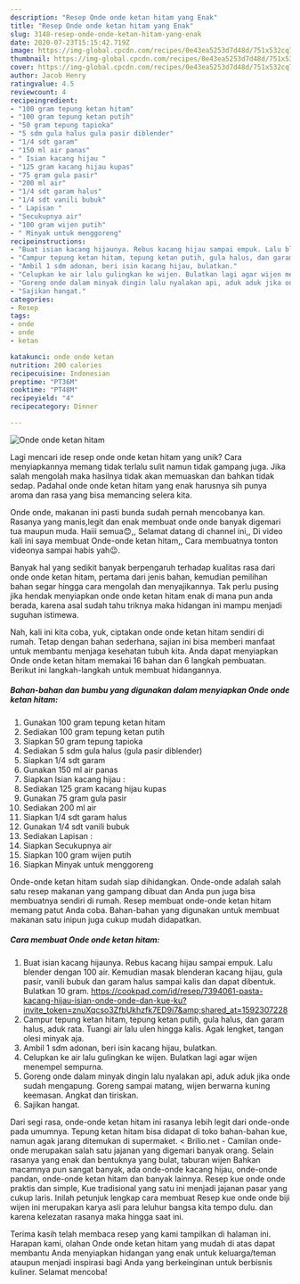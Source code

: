 ```yaml
---
description: "Resep Onde onde ketan hitam yang Enak"
title: "Resep Onde onde ketan hitam yang Enak"
slug: 3148-resep-onde-onde-ketan-hitam-yang-enak
date: 2020-07-23T15:15:42.719Z
image: https://img-global.cpcdn.com/recipes/0e43ea5253d7d48d/751x532cq70/onde-onde-ketan-hitam-foto-resep-utama.jpg
thumbnail: https://img-global.cpcdn.com/recipes/0e43ea5253d7d48d/751x532cq70/onde-onde-ketan-hitam-foto-resep-utama.jpg
cover: https://img-global.cpcdn.com/recipes/0e43ea5253d7d48d/751x532cq70/onde-onde-ketan-hitam-foto-resep-utama.jpg
author: Jacob Henry
ratingvalue: 4.5
reviewcount: 4
recipeingredient:
- "100 gram tepung ketan hitam"
- "100 gram tepung ketan putih"
- "50 gram tepung tapioka"
- "5 sdm gula halus gula pasir diblender"
- "1/4 sdt garam"
- "150 ml air panas"
- " Isian kacang hijau "
- "125 gram kacang hijau kupas"
- "75 gram gula pasir"
- "200 ml air"
- "1/4 sdt garam halus"
- "1/4 sdt vanili bubuk"
- " Lapisan "
- "Secukupnya air"
- "100 gram wijen putih"
- " Minyak untuk menggoreng"
recipeinstructions:
- "Buat isian kacang hijaunya. Rebus kacang hijau sampai empuk. Lalu blender dengan 100 air. Kemudian masak blenderan kacang hijau, gula pasir, vanili bubuk dan garam halus sampai kalis dan dapat dibentuk. Bulatkan 10 gram. https://cookpad.com/id/resep/7394061-pasta-kacang-hijau-isian-onde-onde-dan-kue-ku?invite_token=znuXqcso3ZfbUkhzfk7ED9i7&amp;shared_at=1592307228"
- "Campur tepung ketan hitam, tepung ketan putih, gula halus, dan garam halus, aduk rata. Tuangi air lalu ulen hingga kalis. Agak lengket, tangan olesi minyak aja."
- "Ambil 1 sdm adonan, beri isin kacang hijau, bulatkan."
- "Celupkan ke air lalu gulingkan ke wijen. Bulatkan lagi agar wijen menempel sempurna."
- "Goreng onde dalam minyak dingin lalu nyalakan api, aduk aduk jika onde sudah mengapung. Goreng sampai matang, wijen berwarna kuning keemasan. Angkat dan tiriskan."
- "Sajikan hangat."
categories:
- Resep
tags:
- onde
- onde
- ketan

katakunci: onde onde ketan 
nutrition: 200 calories
recipecuisine: Indonesian
preptime: "PT36M"
cooktime: "PT48M"
recipeyield: "4"
recipecategory: Dinner

---
```



![Onde onde ketan hitam](https://img-global.cpcdn.com/recipes/0e43ea5253d7d48d/751x532cq70/onde-onde-ketan-hitam-foto-resep-utama.jpg)

Lagi mencari ide resep onde onde ketan hitam yang unik? Cara menyiapkannya memang tidak terlalu sulit namun tidak gampang juga. Jika salah mengolah maka hasilnya tidak akan memuaskan dan bahkan tidak sedap. Padahal onde onde ketan hitam yang enak harusnya sih punya aroma dan rasa yang bisa memancing selera kita.

Onde onde, makanan ini pasti bunda sudah pernah mencobanya kan. Rasanya yang manis,legit dan enak membuat onde onde banyak digemari tua maupun muda. Haiii semua😊,, Selamat datang di channel ini,, Di video kali ini saya membuat Onde-onde ketan hitam,, Cara membuatnya tonton videonya sampai habis yah😉.

Banyak hal yang sedikit banyak berpengaruh terhadap kualitas rasa dari onde onde ketan hitam, pertama dari jenis bahan, kemudian pemilihan bahan segar hingga cara mengolah dan menyajikannya. Tak perlu pusing jika hendak menyiapkan onde onde ketan hitam enak di mana pun anda berada, karena asal sudah tahu triknya maka hidangan ini mampu menjadi suguhan istimewa.


Nah, kali ini kita coba, yuk, ciptakan onde onde ketan hitam sendiri di rumah. Tetap dengan bahan sederhana, sajian ini bisa memberi manfaat untuk membantu menjaga kesehatan tubuh kita. Anda dapat menyiapkan Onde onde ketan hitam memakai 16 bahan dan 6 langkah pembuatan. Berikut ini langkah-langkah untuk membuat hidangannya.

<!--inarticleads1-->

##### Bahan-bahan dan bumbu yang digunakan dalam menyiapkan Onde onde ketan hitam:

1. Gunakan 100 gram tepung ketan hitam
1. Sediakan 100 gram tepung ketan putih
1. Siapkan 50 gram tepung tapioka
1. Sediakan 5 sdm gula halus (gula pasir diblender)
1. Siapkan 1/4 sdt garam
1. Gunakan 150 ml air panas
1. Siapkan  Isian kacang hijau :
1. Sediakan 125 gram kacang hijau kupas
1. Gunakan 75 gram gula pasir
1. Sediakan 200 ml air
1. Siapkan 1/4 sdt garam halus
1. Gunakan 1/4 sdt vanili bubuk
1. Sediakan  Lapisan :
1. Siapkan Secukupnya air
1. Siapkan 100 gram wijen putih
1. Siapkan  Minyak untuk menggoreng


Onde-onde ketan hitam sudah siap dihidangkan. Onde-onde adalah salah satu resep makanan yang gampang dibuat dan Anda pun juga bisa membuatnya sendiri di rumah. Resep membuat onde-onde ketan hitam memang patut Anda coba. Bahan-bahan yang digunakan untuk membuat makanan satu inipun juga cukup mudah didapatkan. 

<!--inarticleads2-->

##### Cara membuat Onde onde ketan hitam:

1. Buat isian kacang hijaunya. Rebus kacang hijau sampai empuk. Lalu blender dengan 100 air. Kemudian masak blenderan kacang hijau, gula pasir, vanili bubuk dan garam halus sampai kalis dan dapat dibentuk. Bulatkan 10 gram. https://cookpad.com/id/resep/7394061-pasta-kacang-hijau-isian-onde-onde-dan-kue-ku?invite_token=znuXqcso3ZfbUkhzfk7ED9i7&amp;shared_at=1592307228
1. Campur tepung ketan hitam, tepung ketan putih, gula halus, dan garam halus, aduk rata. Tuangi air lalu ulen hingga kalis. Agak lengket, tangan olesi minyak aja.
1. Ambil 1 sdm adonan, beri isin kacang hijau, bulatkan.
1. Celupkan ke air lalu gulingkan ke wijen. Bulatkan lagi agar wijen menempel sempurna.
1. Goreng onde dalam minyak dingin lalu nyalakan api, aduk aduk jika onde sudah mengapung. Goreng sampai matang, wijen berwarna kuning keemasan. Angkat dan tiriskan.
1. Sajikan hangat.


Dari segi rasa, onde-onde ketan hitam ini rasanya lebih legit dari onde-onde pada umumnya. Tepung ketan hitam bisa didapat di toko bahan-bahan kue, namun agak jarang ditemukan di supermaket. &lt;  Brilio.net - Camilan onde-onde merupakan salah satu jajanan yang digemari banyak orang. Selain rasanya yang enak dan bentuknya yang bulat, taburan wijen Bahkan macamnya pun sangat banyak, ada onde-onde kacang hijau, onde-onde pandan, onde-onde ketan hitam dan banyak lainnya. Resep kue onde onde praktis dan simple, Kue tradisional yang satu ini menjadi jajanan pasar yang cukup laris. Inilah petunjuk lengkap cara membuat Resep kue onde onde biji wijen ini merupakan karya asli para leluhur bangsa kita tempo dulu. dan karena kelezatan rasanya maka hingga saat ini. 

Terima kasih telah membaca resep yang kami tampilkan di halaman ini. Harapan kami, olahan Onde onde ketan hitam yang mudah di atas dapat membantu Anda menyiapkan hidangan yang enak untuk keluarga/teman ataupun menjadi inspirasi bagi Anda yang berkeinginan untuk berbisnis kuliner. Selamat mencoba!
